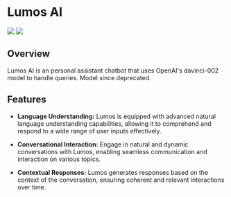 # Lumos AI

<div>
  <img src="https://img.shields.io/badge/react-%2320232a.svg?style=for-the-badge&logo=react&logoColor=%2361DAFB"/>
  <img src="https://img.shields.io/badge/OpenAI API-%2374AA9C.svg?style=for-the-badge&logo=openai&logoColor=white"/>
</div>
  
## Overview

Lumos AI is an personal assistant chatbot that uses OpenAI's davinci-002 model to handle queries. Model since deprecated.

## Features

- **Language Understanding:** Lumos is equipped with advanced natural language understanding capabilities, allowing it to comprehend and respond to a wide range of user inputs effectively.

- **Conversational Interaction:** Engage in natural and dynamic conversations with Lumos, enabling seamless communication and interaction on various topics.

- **Contextual Responses:** Lumos generates responses based on the context of the conversation, ensuring coherent and relevant interactions over time.
